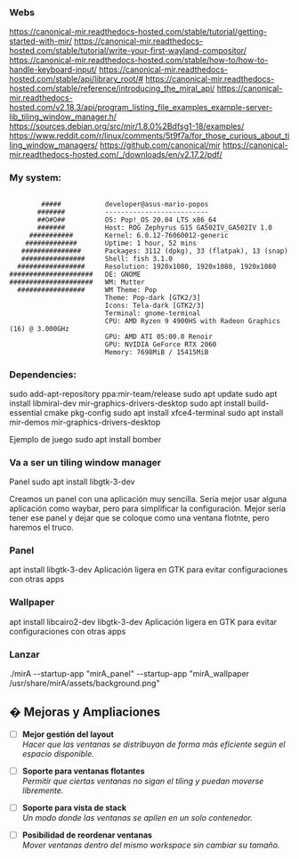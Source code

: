 ### Webs

https://canonical-mir.readthedocs-hosted.com/stable/tutorial/getting-started-with-mir/
https://canonical-mir.readthedocs-hosted.com/stable/tutorial/write-your-first-wayland-compositor/
https://canonical-mir.readthedocs-hosted.com/stable/how-to/how-to-handle-keyboard-input/
https://canonical-mir.readthedocs-hosted.com/stable/api/library_root/#
https://canonical-mir.readthedocs-hosted.com/stable/reference/introducing_the_miral_api/
https://canonical-mir.readthedocs-hosted.com/v2.18.3/api/program_listing_file_examples_example-server-lib_tiling_window_manager.h/
https://sources.debian.org/src/mir/1.8.0%2Bdfsg1-18/examples/
https://www.reddit.com/r/linux/comments/5t9f7a/for_those_curious_about_tiling_window_managers/
https://github.com/canonical/mir
https://canonical-mir.readthedocs-hosted.com/_/downloads/en/v2.17.2/pdf/

### My system:
```

        #####           developer@asus-mario-popos 
       #######          -------------------------- 
       ##O#O##          OS: Pop!_OS 20.04 LTS x86_64 
       #######          Host: ROG Zephyrus G15 GA502IV_GA502IV 1.0 
     ###########        Kernel: 6.0.12-76060012-generic 
    #############       Uptime: 1 hour, 52 mins 
   ###############      Packages: 3112 (dpkg), 33 (flatpak), 13 (snap) 
   ################     Shell: fish 3.1.0 
  #################     Resolution: 1920x1080, 1920x1080, 1920x1080 
#####################   DE: GNOME 
#####################   WM: Mutter 
  #################     WM Theme: Pop 
                        Theme: Pop-dark [GTK2/3] 
                        Icons: Tela-dark [GTK2/3] 
                        Terminal: gnome-terminal 
                        CPU: AMD Ryzen 9 4900HS with Radeon Graphics (16) @ 3.000GHz 
                        GPU: AMD ATI 05:00.0 Renoir 
                        GPU: NVIDIA GeForce RTX 2060 
                        Memory: 7698MiB / 15415MiB 

```                                   


### Dependencies:

sudo add-apt-repository ppa:mir-team/release
sudo apt update
sudo apt install libmiral-dev mir-graphics-drivers-desktop
sudo apt install build-essential cmake pkg-config
sudo apt install xfce4-terminal
sudo apt install mir-demos mir-graphics-drivers-desktop

Ejemplo de juego
sudo apt install bomber





### Va a ser un tiling window manager
Panel
sudo apt install libgtk-3-dev

Creamos un panel con una aplicación muy sencilla.
Sería mejor usar alguna aplicación como waybar, pero para simplificar la configuración. Mejor sería tener ese panel y dejar que se coloque como una ventana flotnte, pero haremos el truco.

### Panel
apt install libgtk-3-dev
Aplicación ligera en GTK para evitar configuraciones con otras apps

### Wallpaper
apt install libcairo2-dev libgtk-3-dev
Aplicación ligera en GTK para evitar configuraciones con otras apps


### Lanzar

./mirA --startup-app "mirA_panel" --startup-app "mirA_wallpaper /usr/share/mirA/assets/background.png" 


## **� Mejoras y Ampliaciones**
- [ ] **Mejor gestión del layout**  
  _Hacer que las ventanas se distribuyan de forma más eficiente según el espacio disponible._
- [ ] **Soporte para ventanas flotantes**  
  _Permitir que ciertas ventanas no sigan el tiling y puedan moverse libremente._
- [ ] **Soporte para vista de stack**  
  _Un modo donde las ventanas se apilen en un solo contenedor._
- [ ] **Posibilidad de reordenar ventanas**  
  _Mover ventanas dentro del mismo workspace sin cambiar su tamaño._

